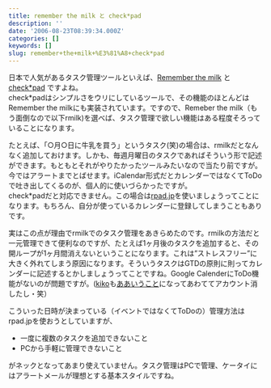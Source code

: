 ```yaml
---
title: remember the milk と check*pad
description: ''
date: '2006-08-23T08:39:34.000Z'
categories: []
keywords: []
slug: remember+the+milk+%E3%81%A8+check*pad
---
```

日本で人気があるタスク管理ツールといえば、[Remember the milk](http://www.rememberthemilk.com/) と [check\*pad](http://www.checkpad.jp/) ですよね。  
check\*padはシンプルさをウリにしているツールで、その機能のほとんどはRemember the milkにも実装されています。ですので、Remeber the milk（もう面倒なので以下rmilk)を選べば、タスク管理で欲しい機能はある程度そろっていることになります。

たとえば、「○月○日に牛乳を買う」というタスク(笑)の場合は、rmilkだとなんなく追加しておけます。しかも、毎週月曜日のタスクであればそういう形で記述ができます。もともとそれがやりたかったツールみたいなので当たり前ですが。今ではアラートまでとばせます。iCalendar形式だとカレンダーではなくてToDoで吐き出してくるのが、個人的に使いづらかったですが。  
check\*padだと対応できません。この場合は[rpad.jp](http://www.rpad.jp/)を使いましょうってことになります。もちろん、自分が使っているカレンダーに登録してしまうこともありです。

実はこの点が理由でrmilkでのタスク管理をあきらめたのです。rmilkの方法だと一元管理できて便利なのですが、たとえば1ヶ月後のタスクを追加すると、その開ループが1ヶ月間消えないということになります。これは”ストレスフリー”に大きく外れてしまう原因になります。そういうタスクはGTDの原則に則ってカレンダーに記述するとかしましょうってことですね。Google CalenderにToDo機能がないのが問題ですが。([kiko](http://kiko.com/)も[ああいうこと](http://kiko.infogami.com/blog/final)になってあわててアカウント消したし・笑）

こういった日時が決まっている（イベントではなくてToDoの）管理方法はrpad.jpを使おうとしていますが、

*   一度に複数のタスクを追加できないこと
*   PCから手軽に管理できないこと

がネックとなってあまり使えていません。タスク管理はPCで管理、ケータイにはアラートメールが理想とする基本スタイルですね。